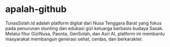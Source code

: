 # apalah-github
TunasSolah.id adalah platform digital dari Nusa Tenggara Barat yang fokus pada penurunan stunting dan edukasi gizi keluarga berbasis budaya Sasak. Melalui fitur GiziNusa, Paonta, GenSolah, dan Asri AI, platform ini membantu masyarakat membangun generasi sehat, cerdas, dan berkarakter.
